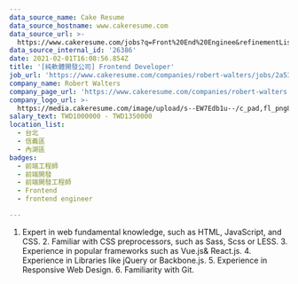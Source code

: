 ```yaml
---
data_source_name: Cake Resume
data_source_hostname: www.cakeresume.com
data_source_url: >-
  https://www.cakeresume.com/jobs?q=Front%20End%20Enginee&refinementList%5Blang_name%5D%5B0%5D=English&refinementList%5Bsalary_type%5D=per_year&range%5Bsalary_range%5D%5Bmin%5D=1000000
data_source_internal_id: '26386'
date: 2021-02-01T16:08:56.854Z
title: '[純軟體開發公司] Frontend Developer'
job_url: 'https://www.cakeresume.com/companies/robert-walters/jobs/2a53ef'
company_name: Robert Walters
company_page_url: 'https://www.cakeresume.com/companies/robert-walters'
company_logo_url: >-
  https://media.cakeresume.com/image/upload/s--EW7Edb1u--/c_pad,fl_png8,h_200,w_200/v1600053194/xc6aglyvacjd8nwbof70.png
salary_text: TWD1000000 - TWD1350000
location_list:
  - 台北
  - 信義區
  - 內湖區
badges:
  - 前端工程師
  - 前端開發
  - 前端開發工程師
  - Frontend
  - frontend engineer

---
```


1. Expert in web fundamental knowledge, such as HTML, JavaScript, and CSS. 2. Familiar with CSS preprocessors, such as Sass, Scss or LESS. 3. Experience in popular frameworks such as Vue.js& React.js. 4. Experience in Libraries like jQuery or Backbone.js. 5. Experience in Responsive Web Design. 6. Familiarity with Git.